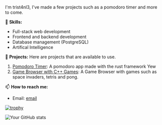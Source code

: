 I'm trist4nl3, I've made a few projects such as a pomodoro timer and more to come.

🚀 **Skills:** 
- Full-stack web development
- Frontend and backend development
- Database management (PostgreSQL)
- Artifical Intelligence

📂 **Projects:** 
Here are projects that are available to use.
1. [Pomodoro Timer](https://trist4nl3.github.io/rust_pomodoro_webapp/): A pomodoro app made with the rust framework Yew
2. [Game Browser with C++ Games](https://trist4nl3.github.io/cppGameBrowser/): A Game Browser with games such as space invaders, tetris and pong. 

📫 **How to reach me:** 
- Email: [email](tris.enterprise8@gmail.com)

[![trophy](https://github-profile-trophy.vercel.app/?username=trist4nl3)](https://github-profile-trophy.vercel.app/?username=trist4nl3&rank=-C,-B)


![Your GitHub stats](https://github-readme-stats.vercel.app/api?username=trist4nl3&show_icons=true&theme=radical)


